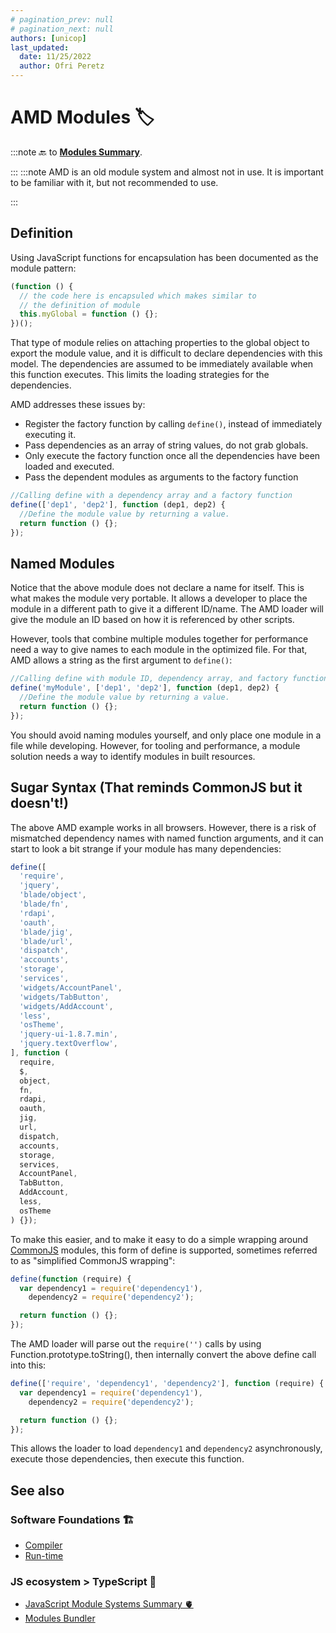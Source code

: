 ```yaml
---
# pagination_prev: null
# pagination_next: null
authors: [unicop]
last_updated:
  date: 11/25/2022
  author: Ofri Peretz
---
```


# AMD Modules 🏷️

:::note
🔙 to **[Modules Summary](./summary.md)**.

:::
:::note
AMD is an old module system and almost not in use.
It is important to be familiar with it, but not recommended to use.

:::

## Definition

Using JavaScript functions for encapsulation has been documented as the module pattern:

```js
(function () {
  // the code here is encapsuled which makes similar to
  // the definition of module
  this.myGlobal = function () {};
})();
```

That type of module relies on attaching properties to the global object to export the module value, and it is difficult to declare dependencies with this model. The dependencies are assumed to be immediately available when this function executes. This limits the loading strategies for the dependencies.

AMD addresses these issues by:

- Register the factory function by calling `define()`, instead of immediately executing it.
- Pass dependencies as an array of string values, do not grab globals.
- Only execute the factory function once all the dependencies have been loaded and executed.
- Pass the dependent modules as arguments to the factory function

```js
//Calling define with a dependency array and a factory function
define(['dep1', 'dep2'], function (dep1, dep2) {
  //Define the module value by returning a value.
  return function () {};
});
```

## Named Modules

Notice that the above module does not declare a name for itself. This is what makes the module very portable. It allows a developer to place the module in a different path to give it a different ID/name. The AMD loader will give the module an ID based on how it is referenced by other scripts.

However, tools that combine multiple modules together for performance need a way to give names to each module in the optimized file. For that, AMD allows a string as the first argument to `define()`:

```js
//Calling define with module ID, dependency array, and factory function
define('myModule', ['dep1', 'dep2'], function (dep1, dep2) {
  //Define the module value by returning a value.
  return function () {};
});
```

You should avoid naming modules yourself, and only place one module in a file while developing. However, for tooling and performance, a module solution needs a way to identify modules in built resources.

## Sugar Syntax (That reminds CommonJS but it doesn't!)

The above AMD example works in all browsers. However, there is a risk of mismatched dependency names with named function arguments, and it can start to look a bit strange if your module has many dependencies:

```js
define([
  'require',
  'jquery',
  'blade/object',
  'blade/fn',
  'rdapi',
  'oauth',
  'blade/jig',
  'blade/url',
  'dispatch',
  'accounts',
  'storage',
  'services',
  'widgets/AccountPanel',
  'widgets/TabButton',
  'widgets/AddAccount',
  'less',
  'osTheme',
  'jquery-ui-1.8.7.min',
  'jquery.textOverflow',
], function (
  require,
  $,
  object,
  fn,
  rdapi,
  oauth,
  jig,
  url,
  dispatch,
  accounts,
  storage,
  services,
  AccountPanel,
  TabButton,
  AddAccount,
  less,
  osTheme
) {});
```

To make this easier, and to make it easy to do a simple wrapping around [CommonJS](./commonjs.md) modules, this form of define is supported, sometimes referred to as "simplified CommonJS wrapping":

```js
define(function (require) {
  var dependency1 = require('dependency1'),
    dependency2 = require('dependency2');

  return function () {};
});
```

The AMD loader will parse out the `require('')` calls by using Function.prototype.toString(), then internally convert the above define call into this:

```js
define(['require', 'dependency1', 'dependency2'], function (require) {
  var dependency1 = require('dependency1'),
    dependency2 = require('dependency2');

  return function () {};
});
```

This allows the loader to load `dependency1` and `dependency2` asynchronously, execute those dependencies, then execute this function.

## See also

### Software Foundations 🏗️

- [Compiler](../../../foundations/compiler.md)
- [Run-time](../../../foundations/run-time.md)

### JS ecosystem > TypeScript 🔵

- [JavaScript Module Systems Summary 🫀](./summary.md)
- [Modules Bundler](modules-bundler.md)
